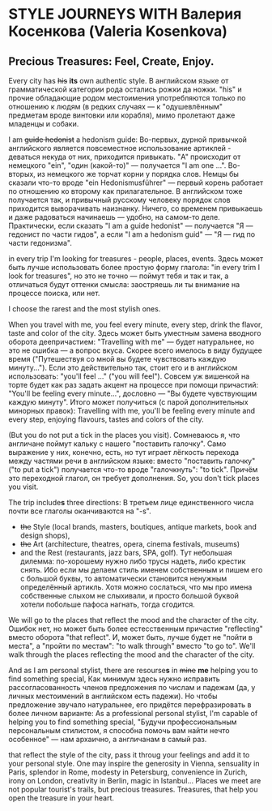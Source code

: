 # STYLE JOURNEYS WITH Валерия Косенкова (Valeria Kosenkova)

## Precious Treasures: Feel, Create, Enjoy.

Every city has ~~his~~ **its** own authentic style.
В английском языке от грамматической категории рода остались рожки да ножки. "his" и прочие обладающие родом местоимения употребляются только по отношению к людям (в редких случаях — к "одушевлённым" предметам вроде винтовки или корабля), мимо пролетают даже младенцы и собаки.

I am ~~guide hedonist~~ a hedonism guide:
Во-первых, дурной привычкой английского является повсеместное использование артиклей - деваться некуда от них, приходится привыкать. "A" происходит от немецкого "ein", "один (какой-то)" — получается "I am one ...". Во-вторых, из немецкого же торчат корни у порядка слов. Немцы бы сказали что-то вроде "ein Hedonismusführer" — первый корень работает по отношению ко второму как прилагательное. В английском тоже получается так, и привычный русскому человеку порядок слов приходится выворачивать наизнанку. Ничего, со временем привыкаешь и даже радоваться начинаешь — удобно, на самом-то деле. Практически, если сказать "I am a guide hedonist" — получается "Я — гедонист по части гидов", а если "I am a hedonism guid" — "Я — гид по части гедонизма".

in every trip I'm looking for treasures - people, places, events.
Здесь может быть лучше использовать более простую форму глагола: "in every trim I look for treasures", но это не точно — поймут тебя и так и так, а отличаться будут оттенки смысла: заостряешь ли ты внимание на процессе поиска, или нет.


I choose the rarest and the most stylish ones.

When you travel with me, you feel every minute, every step, drink the flavor, taste and color of the city.
Здесь может быть уместным замена вводного оборота деепричастием: "Travelling with me" — будет натуральнее, но это не ошибка — а вопрос вкуса.
Скорее всего имелось в виду будущее время ("Путешествуя со мной вы будете чувствовать каждую минуту..."). Если это действительно так, стоит его и в английском использовать: "you'll feel ..." ("you will feel").
Совсем уж вишенкой на торте будет как раз задать акцент на процессе при помощи причастий: "You'll be feeling every minute...", дословно — "Вы будете чувствующим каждую минуту". Итого может получиться (с парой дополнительных минорных правок):
Travelling with me, you'll be feeling every minute and every step, enjoying flavours, tastes and colors of the city.

(But you do not put a tick in the places you visit).
Сомневаюсь я, что англичане поймут кальку с нашего "поставить галочку". Само выражение у них, конечно, есть, но тут играет лёгкость перехода между частями речи в английском языке: вместо "поставить галочку" ("to put a tick") получается что-то вроде "галочкнуть": "to tick". Причём это переходной глагол, он требует дополнения.
So, you don't tick places you visit.

The trip include**s** three directions:
В третьем лице единственного числа почти все глаголы оканчиваются на "-s".

* ~~the~~ Style (local brands, masters, boutiques, antique markets, book and design shops),
* ~~the~~ Art (architecture, theatres, opera, cinema festivals, museums)
* and the Rest (restaurants, jazz bars, SPA, golf).
Тут небольшая дилемма: по-хорошему нужно либо трусы надеть, либо крестик снять. Ибо если мы делаем стиль именем собственным и пишем его с большой буквы, то автоматически становится ненужным определённый артикль. Хотя можно сослаться, что мы про имена собственные слыхом не слыхивали, и просто большой буквой хотели побольше пафоса нагнать, тогда сгодится.

We will go to the places that reflect the mood and the character of the city.
Ошибок нет, но может быть более естесственным причастие "reflecting" вместо оборота "that reflect".
И, может быть, лучше будет не "пойти в места", а "пройти по местам": "to walk through" вместо "to go to".
We'll walk through the places reflecting the mood and the character of the city.

And as I am personal stylist, there are resourse**s** in ~~mine~~ **me** helping you to find something special,
Как минимум здесь нужно исправить рассогласованность членов предложения по числам и падежам (да, у личных местоимений в английском есть падежи).
Но чтобы предложение звучало натуральнее, его придётся перефразировать в более личном варианте:
As a professional personal stylist, I'm capable of helping you to find something special,
"Будучи профессиональным персональным стилистом, я способна помочь вам найти нечто особенное" — нам архаично, а англичанам в самый раз.

that reflect the style of the city, pass it throug your feelings and add it to your personal style.
One may inspire the generosity in Vienna, sensuality in Paris, splendor in Rome, modesty in Petersburg,
convenience in Zurich, irony on London, creativity in Berlin, magic in Istanbul...
Places we meet are not popular tourist's trails, but precious treasures. Treasures,
that help you open the treasure in your heart.
